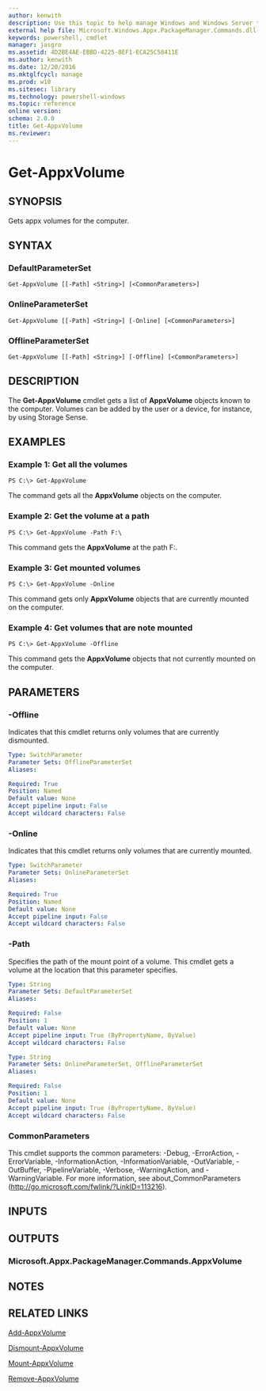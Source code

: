 ```yaml
---
author: kenwith
description: Use this topic to help manage Windows and Windows Server technologies with Windows PowerShell.
external help file: Microsoft.Windows.Appx.PackageManager.Commands.dll-Help.xml
keywords: powershell, cmdlet
manager: jasgro
ms.assetid: 4D2BE4AE-EBBD-4225-8EF1-ECA25C58411E
ms.author: kenwith
ms.date: 12/20/2016
ms.mktglfcycl: manage
ms.prod: w10
ms.sitesec: library
ms.technology: powershell-windows
ms.topic: reference
online version: 
schema: 2.0.0
title: Get-AppxVolume
ms.reviewer:
---
```


# Get-AppxVolume

## SYNOPSIS
Gets appx volumes for the computer.

## SYNTAX

### DefaultParameterSet
```
Get-AppxVolume [[-Path] <String>] [<CommonParameters>]
```

### OnlineParameterSet
```
Get-AppxVolume [[-Path] <String>] [-Online] [<CommonParameters>]
```

### OfflineParameterSet
```
Get-AppxVolume [[-Path] <String>] [-Offline] [<CommonParameters>]
```

## DESCRIPTION
The **Get-AppxVolume** cmdlet gets a list of **AppxVolume** objects known to the computer.
Volumes can be added by the user or a device, for instance, by using Storage Sense.

## EXAMPLES

### Example 1: Get all the volumes
```
PS C:\> Get-AppxVolume
```

The command gets all the **AppxVolume** objects on the computer.

### Example 2: Get the volume at a path
```
PS C:\> Get-AppxVolume -Path F:\
```

This command gets the **AppxVolume** at the path F:\.

### Example 3: Get mounted volumes
```
PS C:\> Get-AppxVolume -Online
```

This command gets only **AppxVolume** objects that are currently mounted on the computer.

### Example 4: Get volumes that are note mounted
```
PS C:\> Get-AppxVolume -Offline
```

This command gets the **AppxVolume** objects that not currently mounted on the computer.

## PARAMETERS

### -Offline
Indicates that this cmdlet returns only volumes that are currently dismounted.

```yaml
Type: SwitchParameter
Parameter Sets: OfflineParameterSet
Aliases: 

Required: True
Position: Named
Default value: None
Accept pipeline input: False
Accept wildcard characters: False
```

### -Online
Indicates that this cmdlet returns only volumes that are currently mounted.

```yaml
Type: SwitchParameter
Parameter Sets: OnlineParameterSet
Aliases: 

Required: True
Position: Named
Default value: None
Accept pipeline input: False
Accept wildcard characters: False
```

### -Path
Specifies the path of the mount point of a volume.
This cmdlet gets a volume at the location that this parameter specifies.

```yaml
Type: String
Parameter Sets: DefaultParameterSet
Aliases: 

Required: False
Position: 1
Default value: None
Accept pipeline input: True (ByPropertyName, ByValue)
Accept wildcard characters: False
```

```yaml
Type: String
Parameter Sets: OnlineParameterSet, OfflineParameterSet
Aliases: 

Required: False
Position: 1
Default value: None
Accept pipeline input: True (ByPropertyName, ByValue)
Accept wildcard characters: False
```

### CommonParameters
This cmdlet supports the common parameters: -Debug, -ErrorAction, -ErrorVariable, -InformationAction, -InformationVariable, -OutVariable, -OutBuffer, -PipelineVariable, -Verbose, -WarningAction, and -WarningVariable. For more information, see about_CommonParameters (http://go.microsoft.com/fwlink/?LinkID=113216).

## INPUTS

## OUTPUTS

### Microsoft.Appx.PackageManager.Commands.AppxVolume

## NOTES

## RELATED LINKS

[Add-AppxVolume](./Add-AppxVolume.md)

[Dismount-AppxVolume](./Dismount-AppxVolume.md)

[Mount-AppxVolume](./Mount-AppxVolume.md)

[Remove-AppxVolume](./Remove-AppxVolume.md)
